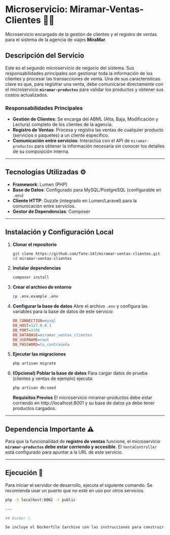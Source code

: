 # Microservicio: Miramar-Ventas-Clientes 👤🛒

Microservicio encargado de la gestión de clientes y el registro de ventas para el sistema de la agencia de viajes **MiraMar**.

## Descripción del Servicio

Este es el segundo microservicio de negocio del sistema. Sus responsabilidades principales son gestionar toda la información de los clientes y procesar las transacciones de venta. Una de sus características clave es que, para registrar una venta, debe comunicarse directamente con el microservicio **`miramar-productos`** para validar los productos y obtener sus costos actualizados.

### Responsabilidades Principales
* **Gestión de Clientes**: Se encarga del ABML (Alta, Baja, Modificación y Lectura) completo de los clientes de la agencia.
* **Registro de Ventas**: Procesa y registra las ventas de cualquier producto (servicios o paquetes) a un cliente específico.
* **Comunicación entre servicios**: Interactúa con el API de `miramar-productos` para obtener la información necesaria sin conocer los detalles de su composición interna.

---

## Tecnologías Utilizadas ⚙️

* **Framework**: Lumen (PHP)
* **Base de Datos**: Configurado para MySQL/PostgreSQL (configurable en `.env`)
* **Cliente HTTP**: Guzzle (integrado en Lumen/Laravel) para la comunicación entre servicios.
* **Gestor de Dependencias**: Composer

---

## Instalación y Configuración Local

1.  **Clonar el repositorio**
    ```bash
    git clone https://github.com/Tate-147/miramar-ventas-clientes.git
    cd miramar-ventas-clientes
    ```

2.  **Instalar dependencias**
    ```bash
    composer install
    ```

3.  **Crear el archivo de entorno**
    ```bash
    cp .env.example .env
    ```

4.  **Configurar la base de datos**
    Abre el archivo `.env` y configura las variables para la base de datos de este servicio:
    ```ini
    DB_CONNECTION=mysql
    DB_HOST=127.0.0.1
    DB_PORT=3306
    DB_DATABASE=miramar_ventas_clientes
    DB_USERNAME=root
    DB_PASSWORD=tu_contraseña
    ```

5.  **Ejecutar las migraciones**
    ```bash
    php artisan migrate
    ```

6. **(Opcional) Poblar la base de datos**
   Para cargar datos de prueba (clientes y ventas de ejemplo) ejecuta:
   ```bash
   php artisan db:seed
   ```

   **Requisitos Previos**
   El microservicio miramar-productos debe estar corriendo en http://localhost:8001 y su base de datos ya debe tener productos cargados.

---

## Dependencia Importante ⚠️

Para que la funcionalidad de **registro de ventas** funcione, el microservicio **`miramar-productos` debe estar corriendo y accesible**. El `VentaController` está configurado para apuntar a la URL de este servicio.

---

## Ejecución 🚀

Para iniciar el servidor de desarrollo, ejecuta el siguiente comando. Se recomienda usar un puerto que no esté en uso por otros servicios.

```bash
php -S localhost:8002 -t public

---

## Docker 🐋

Se incluye el Dockerfile (archivo con las instrucciones para construir la imagen)